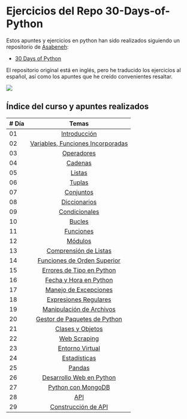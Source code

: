 # Ejercicios del Repo 30-Days-of-Python

Estos apuntes y ejercicios en python han sido realizados siguiendo un repositorio de [Asabeneh](https://github.com/Asabeneh):
- [30 Days of Python](https://github.com/Asabeneh/30-Days-Of-Python)

El repositorio original está en inglés, pero he traducido los ejercicios al español, así como los apuntes que he creído convenientes resaltar.

![](https://c.tenor.com/Zdpc10JrZrIAAAAC/tenor.gif)

## Índice del curso y apuntes realizados

| # Día |                                        Temas                                         |
| ----- | :----------------------------------------------------------------------------------: |
| 01    |                     [Introducción](./01_Introducción/README.md)                      |
| 02    | [Variables, Funciones Incorporadas](./02_Variables_funciones_incorporadas/README.md) |
| 03    |                       [Operadores](./03_Operadores/README.md)                        |
| 04    |                          [Cadenas](./04_Cadenas/README.md)                           |
| 05    |                           [Listas](./05_Listas/README.md)                            |
| 06    |                           [Tuplas](./06_Tuplas/README.md)                            |
| 07    |                        [Conjuntos](./07_Conjuntos/README.md)                         |
| 08    |                     [Diccionarios](./08_Diccionarios/README.md)                      |
| 09    |                    [Condicionales](./09_Condicionales/README.md)                     |
| 10    |                           [Bucles](./10_Bucles/README.md)                            |
| 11    |                        [Funciones](./11_Funciones/README.md)                         |
| 12    |                          [Módulos](./12_Módulos/README.md)                           |
| 13    |            [Comprensión de Listas](./13_Comprensión_de_listas/README.md)             |
| 14    |      [Funciones de Orden Superior](./14_Funciones_de_orden_superior/README.md)       |
| 15    |        [Errores de Tipo en Python](./15_Errores_de_tipo_en_python/README.md)         |
| 16    |           [Fecha y Hora en Python](./16_Fecha_y_hora_en_python/README.md)            |
| 17    |            [Manejo de Excepciones](./17_Manejo_de_excepciones/README.md)             |
| 18    |            [Expresiones Regulares](./18_Expresiones_regulares/README.md)             |
| 19    |         [Manipulación de Archivos](./19_Manipulación_de_archivos/README.md)          |
| 20    |     [Gestor de Paquetes de Python](./20_Gestor_de_paquetes_de_Python/README.md)      |
| 21    |                 [Clases y Objetos](./21_Clases_y_objetos/README.md)                  |
| 22    |                     [Web Scraping](./22_Web_scraping/README.md)                      |
| 23    |                  [Entorno Virtual](./23_Entorno_virtual/README.md)                   |
| 24    |                     [Estadísticas](./24_Estadísticas/README.md)                      |
| 25    |                           [Pandas](./25_Pandas/README.md)                            |
| 26    |         [Desarrollo Web en Python](./26_Desarrollo_web_en_Python/README.md)          |
| 27    |               [Python con MongoDB](./27_Python_con_MongoDB/README.md)                |
| 28    |                              [API](./28_API/README.md)                               |
| 29    |              [Construcción de API](./29_Construcción_de_API/README.md)               |

